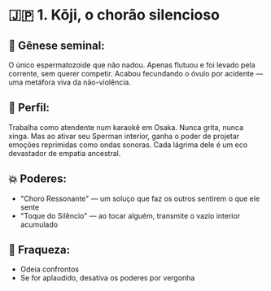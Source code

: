 # 🇯🇵 1. Kōji, o chorão silencioso

## 👶 Gênese seminal:
O único espermatozoide que não nadou. Apenas flutuou e foi levado pela corrente, sem querer competir. Acabou fecundando o óvulo por acidente — uma metáfora viva da não-violência.

## 🧘 Perfil:
Trabalha como atendente num karaokê em Osaka. Nunca grita, nunca xinga. Mas ao ativar seu Sperman interior, ganha o poder de projetar emoções reprimidas como ondas sonoras. Cada lágrima dele é um eco devastador de empatia ancestral.

## 💥 Poderes:
- "Choro Ressonante" — um soluço que faz os outros sentirem o que ele sente
- "Toque do Silêncio" — ao tocar alguém, transmite o vazio interior acumulado

## 🧻 Fraqueza:
- Odeia confrontos
- Se for aplaudido, desativa os poderes por vergonha